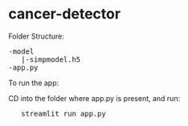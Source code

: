 # cancer-detector

Folder Structure:


<pre>
-model
   |-simpmodel.h5
-app.py</pre>

To run the app:

CD into the folder where app.py is present, and run:
<pre>
   streamlit run app.py
</pre>
